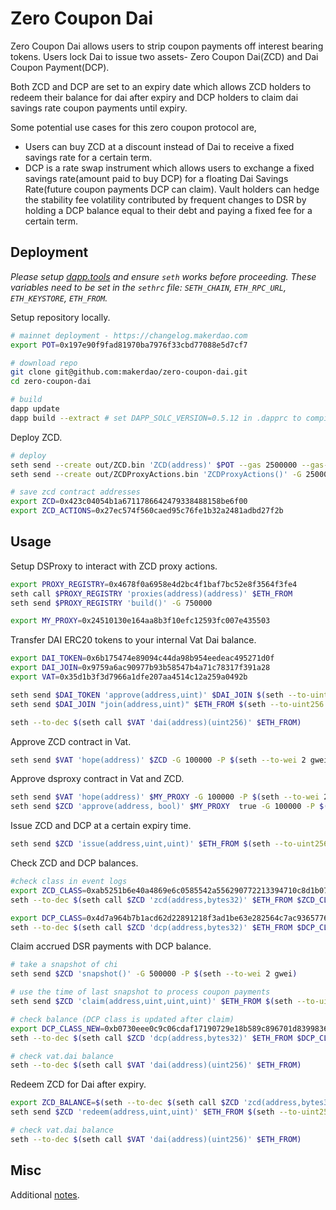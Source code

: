 # Zero Coupon Dai

Zero Coupon Dai allows users to strip coupon payments off interest bearing tokens. Users lock Dai to issue two assets- Zero Coupon Dai(ZCD) and Dai Coupon Payment(DCP).

Both ZCD and DCP are set to an expiry date which allows ZCD holders to redeem their balance for dai after expiry and DCP holders to claim dai savings rate coupon payments until expiry.

Some potential use cases for this zero coupon protocol are,

- Users can buy ZCD at a discount instead of Dai to receive a fixed savings rate for a certain term.
- DCP is a rate swap instrument which allows users to exchange a fixed savings rate(amount paid to buy DCP) for a floating Dai Savings Rate(future coupon payments DCP can claim). Vault holders can hedge the stability fee volatility contributed by frequent changes to DSR by holding a DCP balance equal to their debt and paying a fixed fee for a certain term.

## Deployment

*Please setup [dapp.tools](https://dapp.tools) and ensure `seth` works before proceeding. These variables need to be set in the `sethrc` file: `SETH_CHAIN`, `ETH_RPC_URL`, `ETH_KEYSTORE`, `ETH_FROM`.*

Setup repository locally.

```bash
# mainnet deployment - https://changelog.makerdao.com
export POT=0x197e90f9fad81970ba7976f33cbd77088e5d7cf7

# download repo
git clone git@github.com:makerdao/zero-coupon-dai.git
cd zero-coupon-dai

# build
dapp update
dapp build --extract # set DAPP_SOLC_VERSION=0.5.12 in .dapprc to compile dss
```

Deploy ZCD.

```bash
# deploy
seth send --create out/ZCD.bin 'ZCD(address)' $POT --gas 2500000 --gas-price $(seth --to-wei 2.1 gwei)
seth send --create out/ZCDProxyActions.bin 'ZCDProxyActions()' -G 2500000 -P $(seth --to-wei 2.1 gwei)

# save zcd contract addresses
export ZCD=0x423c04054b1a6711786642479338488158be6f00
export ZCD_ACTIONS=0x27ec574f560caed95c76fe1b32a2481adbd27f2b
```

## Usage

Setup DSProxy to interact with ZCD proxy actions.

```bash
export PROXY_REGISTRY=0x4678f0a6958e4d2bc4f1baf7bc52e8f3564f3fe4
seth call $PROXY_REGISTRY 'proxies(address)(address)' $ETH_FROM
seth send $PROXY_REGISTRY 'build()' -G 750000

export MY_PROXY=0x24510130e164aa8b3f10efc12593fc007e435503
```

Transfer DAI ERC20 tokens to your internal Vat Dai balance.

```bash
export DAI_TOKEN=0x6b175474e89094c44da98b954eedeac495271d0f
export DAI_JOIN=0x9759a6ac90977b93b58547b4a71c78317f391a28
export VAT=0x35d1b3f3d7966a1dfe207aa4514c12a259a0492b

seth send $DAI_TOKEN 'approve(address,uint)' $DAI_JOIN $(seth --to-uint256 $(seth --to-wei 100000000000 eth)) -G 100000 -P $(seth --to-wei 2 gwei)
seth send $DAI_JOIN "join(address,uint)" $ETH_FROM $(seth --to-uint256 $(seth --to-wei 15 eth)) -G 100000 -P $(seth --to-wei 2 gwei)

seth --to-dec $(seth call $VAT 'dai(address)(uint256)' $ETH_FROM)

```

Approve ZCD contract in Vat.

```bash
seth send $VAT 'hope(address)' $ZCD -G 100000 -P $(seth --to-wei 2 gwei)
```

Approve dsproxy contract in Vat and ZCD.

```bash
seth send $VAT 'hope(address)' $MY_PROXY -G 100000 -P $(seth --to-wei 2 gwei)
seth send $ZCD 'approve(address, bool)' $MY_PROXY  true -G 100000 -P $(seth --to-wei 2 gwei)
```

Issue ZCD and DCP at a certain expiry time.

```bash
seth send $ZCD 'issue(address,uint,uint)' $ETH_FROM $(seth --to-uint256 1578461936) $(seth --to-uint256 $(seth --to-wei 0.95 eth)) -G 1000000 -P $(seth --to-wei 2 gwei)
```

Check ZCD and DCP balances.

```bash
#check class in event logs
export ZCD_CLASS=0xab5251b6e40a4869e6c0585542a556290772213394710c8d1b078495d8ed5043
seth --to-dec $(seth call $ZCD 'zcd(address,bytes32)' $ETH_FROM $ZCD_CLASS)

export DCP_CLASS=0x4d7a964b7b1acd62d22891218f3ad1be63e282564c7ac9365776766d2178d115
seth --to-dec $(seth call $ZCD 'dcp(address,bytes32)' $ETH_FROM $DCP_CLASS)
```

Claim accrued DSR payments with DCP balance.

```bash
# take a snapshot of chi
seth send $ZCD 'snapshot()' -G 500000 -P $(seth --to-wei 2 gwei)

# use the time of last snapshot to process coupon payments
seth send $ZCD 'claim(address,uint,uint,uint)' $ETH_FROM $(seth --to-uint256 1578443604) $(seth --to-uint256 1578461936) $(seth --to-uint256 1578454019) -G 1000000 -P $(seth --to-wei 3 gwei)

# check balance (DCP class is updated after claim)
export DCP_CLASS_NEW=0xb0730eee0c9c06cdaf17190729e18b589c896701d839983693a934a123026493
seth --to-dec $(seth call $ZCD 'dcp(address,bytes32)' $ETH_FROM $DCP_CLASS_NEW)

# check vat.dai balance
seth --to-dec $(seth call $VAT 'dai(address)(uint256)' $ETH_FROM)
```

Redeem ZCD for Dai after expiry.

```bash
export ZCD_BALANCE=$(seth --to-dec $(seth call $ZCD 'zcd(address,bytes32)' $ETH_FROM $ZCD_CLASS))
seth send $ZCD 'redeem(address,uint,uint)' $ETH_FROM $(seth --to-uint256 1578461936) $ZCD_BALANCE

# check vat.dai balance
seth --to-dec $(seth call $VAT 'dai(address)(uint256)' $ETH_FROM)
```

## Misc

Additional [notes](https://gist.github.com/vamsiraju/a0b166e2138cf23c5e23debf04485992).
